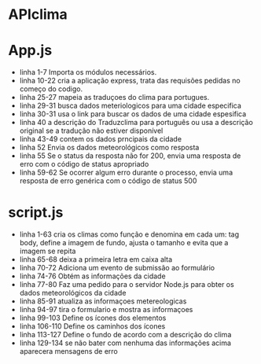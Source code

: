 # APIclima

# App.js 
- linha 1-7
Importa os módulos necessários.
- linha 10-22
cria a aplicação express, trata das requisões pedidas no começo do codigo.
- linha 25-27
mapeia as traduçoes do clima para portugues.
- linha 29-31
busca dados meteriologicos para uma cidade especifica
- linha 30-31
usa o link para buscar os dados de uma cidade espesifica 
- linha 40
a descrição do Traduzclima para português ou usa a descrição original se a tradução não estiver disponível
- linha 43-49
contem os dados prncipais da cidade
- linha 52
Envia os dados meteorológicos como resposta
- linha 55
Se o status da resposta não for 200, envia uma resposta de erro com o código de status apropriado
- linha 59-62
Se ocorrer algum erro durante o processo, envia uma resposta de erro genérica com o código de status 500

# script.js
- linha 1-63
cria os climas como função e denomina em cada um: tag body, define a imagem de fundo, ajusta o tamanho e evita que a imagem se repita
- linha 65-68
deixa a primeira letra em caixa alta
- linha 70-72
 Adiciona um evento de submissão ao formulário
- linha 74-76
Obtém as informações da cidade
- linha 77-80
Faz uma pedido para o servidor Node.js para obter os dados meteorológicos da cidade
- linha 85-91
atualiza as informaçoes metereologicas
- linha 94-97
tira o formulario e mostra as informaçoes
- linha 99-103
Define os ícones dos elementos
- linha 106-110
Define os caminhos dos ícones
- linha 113-127
Define o fundo de acordo com a descrição do clima
- linha 129-134
se não bater com nenhuma das informações acima aparecera mensagens de erro


